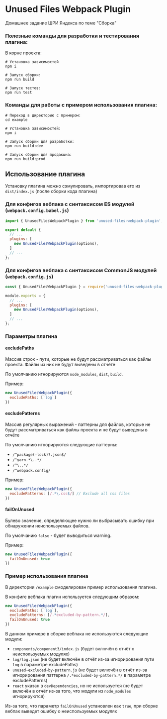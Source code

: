 # Unused Files Webpack Plugin

Домашнее задание ШРИ Яндекса по теме "Сборка"

### Полезные команды для разработки и тестирования плагина:

В корне проекта:

```shell script
# Установка зависимостей
npm i

# Запуск сборки:
npm run build

# Запуск тестов: 
npm run test
```

### Команды для работы с примером использования плагина:

```shell script
# Переход в директорию с примером:
cd example

# Установка зависимостей:
npm i

# Запуск сборки для разработки:
npm run build:dev

# Запуск сборки для продакшна:
npm run build:prod
```

## Использование плагина

Установку плагина можно сэмулировать, импортировав его из `dist/index.js` (после сборки кода плагина)

### Для конфигов вебпака с синтаксисом ES модулей (`webpack.config.babel.js`)

```js
import { UnusedFilesWebpackPlugin } from 'unused-files-webpack-plugin'; // from 'dist/'

export default {
  // ...
  plugins: [
    new UnusedFilesWebpackPlugin(options),
  ]
  // ...
};
```

### Для конфигов вебпака с синтаксисом CommonJS модулей (`webpack.config.js`)

```js
const { UnusedFilesWebpackPlugin } = require('unused-files-webpack-plugin'); // require('dist/')

module.exports = {
  // ...
  plugins: [
    new UnusedFilesWebpackPlugin(options),
  ]
  // ...
};
```

### Параметры плагина

#### excludePaths

Массив строк - пути, которые не будут рассматриваться как файлы проекта. Файлы из них не будут выведены в отчёте

По умолчанию игнорируются `node_modules`, `dist`, `build`.

Пример:

```js
new UnusedFilesWebpackPlugin({
  excludePaths: [`log`]
})
```

#### excludePatterns

Массив регулярных выражений - паттерны для файлов, которые не будут рассматриваться как файлы проекта и не будут выведены в отчёте

По умолчанию игнорируются следующие паттерны: 
- `/^package(-lock)?.json$/`
- `/^yarn.*\..*/`
- `/^\..*/`
- `/^webpack.config/`

Пример:

```js
new UnusedFilesWebpackPlugin({
  excludePatterns: [/.*\.css$/] // Exclude all css files
})
```

#### failOnUnused

Булево значение, определяющее нужно ли выбрасывать ошибку при обнаружении неиспользуемых файлов.

По умолчанию `false` - будет выводиться warning.

Пример:

```js
new UnusedFilesWebpackPlugin({
  failOnUnused: true
})
```

### Пример использования плагина

В директории `/example` смоделирован пример использования плагина.

В конфиге вебпака плагин используется следующим образом:

```js
new UnusedFilesWebpackPlugin({
  excludePaths: [`log`],
  excludePatterns: [/.*excluded-by-pattern.*/],
  failOnUnused: true
})
```

В данном примере в сборке вебпака не используются следующие модули:

- `components/component3/index.js` (будет включён в отчёт о неиспользуемых модулях)
- `log/log.json` (не будет включён в отчёт из-за игнорирования пути `log` в параметре excludePaths)
- `unused-excluded-by-pattern.js` (не будет включён в отчёт из-за игнорирования паттерна `/.*excluded-by-pattern.*/` в параметре excludePatterns)
- `react` указан в `devDependencies`, но не используется (не будет включён в отчёт из-за того, что модули из `node_modules` игнорируются)

Из-за того, что параметр `failOnUnused` установлен как `true`, при сборке вебпак выведет ошибку о неиспользуемых модулях
